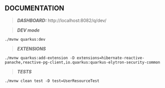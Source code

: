 ## DOCUMENTATION

> **_DASHBOARD:_** http://localhost:8082/q/dev/

> **_DEV mode_**
```shell script
./mvnw quarkus:dev
```
> **_EXTENSIONS_**
```shell script
./mvnw quarkus:add-extension -D extensions=hibernate-reactive-panache,reactive-pg-client,io.quarkus:quarkus-elytron-security-common
```

> **_TESTS_**
```shell script
./mvnw clean test -D test=UserResourceTest
```
